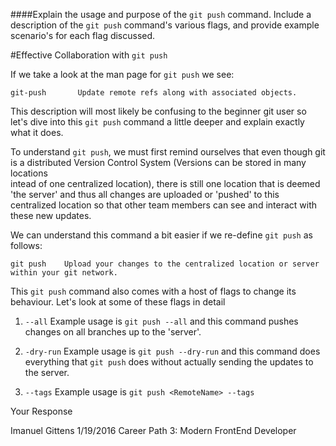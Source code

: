 ####Explain the usage and purpose of the `git push` command. Include a description of the `git push` command's various flags, and provide example scenario's for each flag discussed.


#Effective Collaboration with `git push`


If we take a look at the man page for `git push` we see:


	git-push       Update remote refs along with associated objects. 

This description will most likely be confusing to the beginner git user so let's dive into this `git push` command a little deeper and explain exactly what it does.

To understand `git push`, we must first remind ourselves that even though git is a distributed Version Control System (Versions can be stored in many locations     
intead of one centralized location), there is still one location that is deemed 'the server' and thus all changes are uploaded or 'pushed' to this centralized location so that 
other team members can see and interact with these new updates. 

We can understand this command a bit easier if we re-define `git push` as follows:

	git push	Upload your changes to the centralized location or server within your git network.  


This `git push` command also comes with a host of flags to change its behaviour. Let's look at some of these flags in detail

1. `--all`
Example usage is `git push --all` and this command pushes changes on all branches up to the 'server'. 

2. `-dry-run`
Example usage is `git push --dry-run` and this command does everything that `git push` does without actually sending
the updates to the server.

3. `--tags`
Example usage is `git push <RemoteName> --tags`


Your Response

Imanuel Gittens 1/19/2016 Career Path 3: Modern FrontEnd Developer
